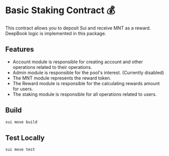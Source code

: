 # Basic Staking Contract 💰

This contract allows you to deposit Sui and receive MNT as a reward.
DeepBook logic is implemented in this package.

## Features

- Account module is responsible for creating account and other operations related to their operations.
- Admin module is responsible for the pool's interest. (Currently disabled)
- The MNT module represents the reward token.
- The Reward module is responsible for the calculating rewards amount for users.
- The staking module is responsible for all operations related to users.

## Build

```bash
sui move build
````

## Test Locally

```bash
sui move test
````
